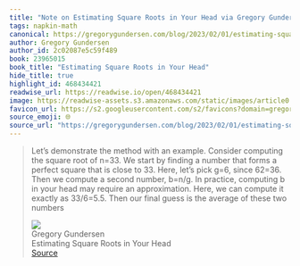 ```yaml
---
title: "Note on Estimating Square Roots in Your Head via Gregory Gundersen"
tags: napkin-math
canonical: https://gregorygundersen.com/blog/2023/02/01/estimating-square-roots/
author: Gregory Gundersen
author_id: 2c02087e5c59f489
book: 23965015
book_title: "Estimating Square Roots in Your Head"
hide_title: true
highlight_id: 468434421
readwise_url: https://readwise.io/open/468434421
image: https://readwise-assets.s3.amazonaws.com/static/images/article0.00998d930354.png
favicon_url: https://s2.googleusercontent.com/s2/favicons?domain=gregorygundersen.com
source_emoji: 🌐
source_url: "https://gregorygundersen.com/blog/2023/02/01/estimating-square-roots/#:~:text=Let%E2%80%99s%20demonstrate%20the,these%20two%20numbers"
---
```


> Let’s demonstrate the method with an example. Consider computing the square root of n=33. We start by finding a number that forms a perfect square that is close to 33. Here, let’s pick g=6, since 62=36. Then we compute a second number, b=n/g. In practice, computing b in your head may require an approximation. Here, we can compute it exactly as 33/6=5.5. Then our final guess is the average of these two numbers
> <div class="quoteback-footer"><div class="quoteback-avatar"><img class="mini-favicon" src="https://s2.googleusercontent.com/s2/favicons?domain=gregorygundersen.com"></div><div class="quoteback-metadata"><div class="metadata-inner"><span style="display:none">FROM:</span><div aria-label="Gregory Gundersen" class="quoteback-author"> Gregory Gundersen</div><div aria-label="Estimating Square Roots in Your Head" class="quoteback-title"> Estimating Square Roots in Your Head</div></div></div><div class="quoteback-backlink"><a target="_blank" aria-label="go to the full text of this quotation" rel="noopener" href="https://gregorygundersen.com/blog/2023/02/01/estimating-square-roots/#:~:text=Let%E2%80%99s%20demonstrate%20the,these%20two%20numbers" class="quoteback-arrow"> Source</a></div></div>